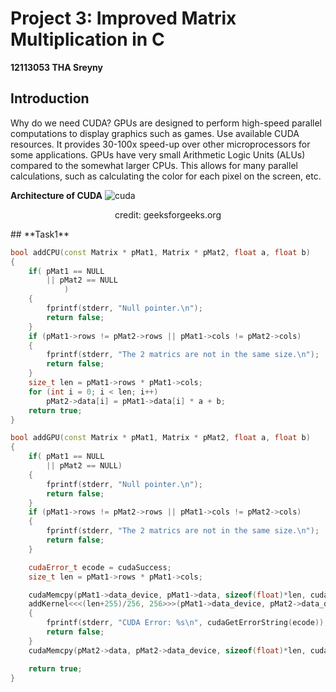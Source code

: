 # Project 3: Improved Matrix Multiplication in C
**12113053 THA Sreyny**
## **Introduction**
Why do we need CUDA?
GPUs are designed to perform high-speed parallel computations to display graphics such as games. Use available CUDA resources. It provides 30-100x speed-up over other microprocessors for some applications.
GPUs have very small Arithmetic Logic Units (ALUs) compared to the somewhat larger CPUs. This allows for many parallel calculations, such as calculating the color for each pixel on the screen, etc.

**Architecture of CUDA**
![cuda](https://github.com/sreyny1902/SUSTech-Courses/blob/main/CS205-C%2B%2B/project5/img/Cuda.jpg)
<p align="center">
credit: geeksforgeeks.org
</p>
## **Task1**

```cu
bool addCPU(const Matrix * pMat1, Matrix * pMat2, float a, float b)
{
    if( pMat1 == NULL
        || pMat2 == NULL
            )
    {
        fprintf(stderr, "Null pointer.\n");
        return false;
    }
    if (pMat1->rows != pMat2->rows || pMat1->cols != pMat2->cols)
    {
        fprintf(stderr, "The 2 matrics are not in the same size.\n");
        return false;
    }
    size_t len = pMat1->rows * pMat1->cols;
    for (int i = 0; i < len; i++)
        pMat2->data[i] = pMat1->data[i] * a + b;
    return true;
}
```

```cu
bool addGPU(const Matrix * pMat1, Matrix * pMat2, float a, float b)
{
    if( pMat1 == NULL
        || pMat2 == NULL)
    {
        fprintf(stderr, "Null pointer.\n");
        return false;
    }
    if (pMat1->rows != pMat2->rows || pMat1->cols != pMat2->cols)
    {
        fprintf(stderr, "The 2 matrics are not in the same size.\n");
        return false;
    }

    cudaError_t ecode = cudaSuccess;
    size_t len = pMat1->rows * pMat1->cols;

    cudaMemcpy(pMat1->data_device, pMat1->data, sizeof(float)*len, cudaMemcpyHostToDevice);
    addKernel<<<(len+255)/256, 256>>>(pMat1->data_device, pMat2->data_device, pMat2->data_device, len, a, b);    if ((ecode = cudaGetLastError()) != cudaSuccess)
    {
        fprintf(stderr, "CUDA Error: %s\n", cudaGetErrorString(ecode));
        return false;
    }
    cudaMemcpy(pMat2->data, pMat2->data_device, sizeof(float)*len, cudaMemcpyDeviceToHost);

    return true;
}
```
